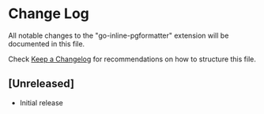 # Change Log

All notable changes to the "go-inline-pgformatter" extension will be documented in this file.

Check [Keep a Changelog](http://keepachangelog.com/) for recommendations on how to structure this file.

## [Unreleased]

- Initial release